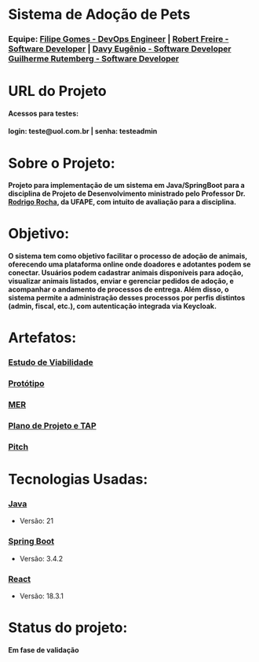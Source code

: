 <h1>Sistema de Adoção de Pets</h1>



<h3>Equipe:   
   <a href = "https://github.com/filipegomes11">Filipe Gomes - DevOps Engineer</a> |
   <a href = "https://github.com/RobertFreire">Robert Freire - Software Developer</a> |
   <a href = "https://github.com/DavyEugenio">Davy Eugênio - Software Developer</a>
   <a href = "https://github.com/GuiSysLima">Guilherme Rutemberg - Software Developer</a>
</h3>

<h1>URL do Projeto</h1>
<h4>
   <h4>Acessos para testes:</h4>
   <h4>login: teste@uol.com.br   | senha: testeadmin</h4>
</h4>

<h1>Sobre o Projeto:</h1>

<h4>Projeto para implementação de um sistema em Java/SpringBoot para a disciplina de Projeto de Desenvolvimento ministrado pelo Professor Dr. <a href = "https://github.com/rgcrochaa">Rodrigo Rocha</a>, da UFAPE, com intuito de avaliação para a disciplina.</h4>
   
<h1>Objetivo:</h1>

   <h4>O sistema tem como objetivo facilitar o processo de adoção de animais, oferecendo uma plataforma online onde doadores e adotantes podem se conectar. Usuários podem cadastrar animais disponíveis para adoção, visualizar animais listados, enviar e gerenciar pedidos de adoção, e acompanhar o andamento de processos de entrega. Além disso, o sistema permite a administração desses processos por perfis distintos (admin, fiscal, etc.), com autenticação integrada via Keycloak.   </h4>
   
<h1>Artefatos:</h1>
<h3><a href = "https://docs.google.com/document/d/1Q_CJcX7lg4lPBArvGsZTgc8DhQNZXIU3/edit?usp=drive_link&ouid=109607913123155415359&rtpof=true&sd=true" target="_blank">Estudo de Viabilidade</a></h3>
<h3><a href = "https://drive.google.com/file/d/17hU8Essy7PIShsBKOx5zCljEA6vrqtVx/view?usp=drive_link" target="_blank">Protótipo</a></h3>
<h3><a href = "https://drive.google.com/file/d/1OHPC2HRuRfitru114Bo-YgsvIcHS5ucR/view?usp=drive_link"_blank">MER</a></h3>
<h3><a href = "https://docs.google.com/document/d/1f3n7G53kUyLxSAp5fOAItzLRjX9fQ_oesY16kWn3hrY/edit?usp=drive_link" target="_blank">Plano de Projeto e TAP</a></h3>
<h3><a href= "https://docs.google.com/document/d/1yvPVOEp2SRfujbvG1y6wxpWXxyxu-nL71xgveMSYf2g/edit?usp=drive_link" target="_blank">Pitch</a> </h3>
<h1>Tecnologias Usadas:</h1>

<h3><a href = "https://www.java.com/pt-BR/">Java</a></h3>
<ul>
   <li>Versão: 21</li>
</ul>

<h3><a href = "https://spring.io/projects/spring-boot">Spring Boot</a></h3>
<ul>
   <li>Versão: 3.4.2</li>
</ul>

<h3><a href = "https://react.dev/">React</a></h3>
<ul>
   <li>Versão: 18.3.1  </li>
</ul>

<h1>Status do projeto:</h1>
<h4>Em fase de validação</h4>
